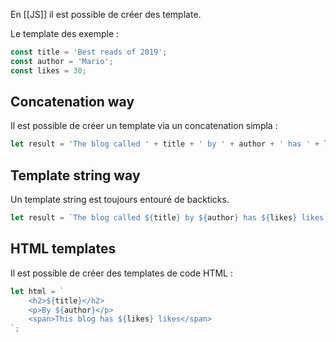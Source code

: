 En [[JS]] il est possible de créer des template.

Le template des exemple :
```js
const title = 'Best reads of 2019';
const author = 'Mario';
const likes = 30;
```
## Concatenation way
Il est possible de créer un template via un concatenation simpla :
```js
let result = 'The blog called ' + title + ' by ' + author + ' has ' + likes + ' likes';
```

## Template string way
Un template string est toujours entouré de backticks.
```js
let result = `The blog called ${title} by ${author} has ${likes} likes`
```

## HTML templates
Il est possible de créer des templates de code HTML :
```js
let html = `
	<h2>${title}</h2>
	<p>By ${author}</p>
	<span>This blog has ${likes} likes</span>
`;
```

